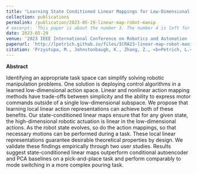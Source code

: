 ```yaml
---
title: "Learning State Conditioned Linear Mappings for Low-Dimensional Control of Robotic Manipulators."
collection: publications
permalink: /publication/2023-05-29-linear-map-robot-manip
# excerpt: 'This paper is about the number 3. The number 4 is left for future work.'
date: 2023-05-29
venue: '2023 IEEE International Conference on Robotics and Automation (ICRA)'
paperurl: 'http://lpetrich.github.io/files/ICRA23-linear-map-robot-manip.pdf'
citation: 'Przystupa, M., Johnstonbaugh, K., Zhang, Z., <b>Petrich, L.</b>, Dehghan, M., Haghverd, F., and Jägersand, M. (2023). &quot;Learning State Conditioned Linear Mappings for Low-Dimensional Control of Robotic Manipulators.&quot; In <i>2023 IEEE International Conference on Robotics and Automation (ICRA)</i>.'
---
```

<!-- Need comment here for some reason otherwise Abstract word shows on main publications page -->

**Abstract**

Identifying an appropriate task space can simplify solving robotic manipulation problems. One solution is deploying control algorithms in a learned low-dimensional action space. Linear and nonlinear action mapping methods have trade-offs between simplicity and the ability to express motor commands outside of a single low-dimensional subspace. We propose that learning local linear action representations can achieve both of these benefits. Our state-conditioned linear maps ensure that for any given state, the high-dimensional robotic actuation is linear in the low-dimensional actions. As the robot state evolves, so do the action mappings, so that necessary motions can be performed during a task. These local linear representations guarantee desirable theoretical properties by design. We validate these findings empirically through two user studies. Results suggest state-conditioned linear maps outperform conditional autoencoder and PCA baselines on a pick-and-place task and perform comparably to mode switching in a more complex pouring task.
